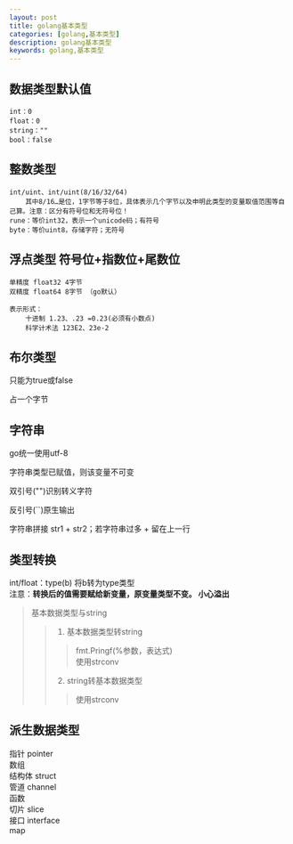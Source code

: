 ```yaml
---
layout: post
title: golang基本类型
categories: [golang,基本类型]
description: golang基本类型
keywords: golang,基本类型
---
```


## 数据类型默认值

```
int：0
float：0
string：""
bool：false
```

## 整数类型

```
int/uint、int/uint(8/16/32/64)
    其中8/16…是位，1字节等于8位，具体表示几个字节以及申明此类型的变量取值范围等自己算。注意：区分有符号位和无符号位！
rune：等价int32，表示一个unicode码；有符号
byte：等价uint8，存储字符；无符号
```

## 浮点类型 符号位+指数位+尾数位

```
单精度 float32 4字节
双精度 float64 8字节 （go默认）

表示形式：
    十进制 1.23、.23 =0.23(必须有小数点)
    科学计术法 123E2、23e-2
```

## 布尔类型

只能为true或false  

占一个字节

## 字符串

go统一使用utf-8

字符串类型已赋值，则该变量不可变

双引号("")识别转义字符

反引号(``)原生输出

字符串拼接 str1 + str2；若字符串过多 + 留在上一行

## 类型转换

int/float：type(b) 将b转为type类型  
注意：**转换后的值需要赋给新变量，原变量类型不变。 小心溢出**


>基本数据类型与string  
>>1. 基本数据类型转string  
>>> fmt.Pringf(%参数，表达式)  
>>>使用strconv  
>>2. string转基本数据类型  
>>>使用strconv  

## 派生数据类型

指针 pointer  
数组  
结构体 struct  
管道 channel  
函数  
切片 slice  
接口 interface  
map  